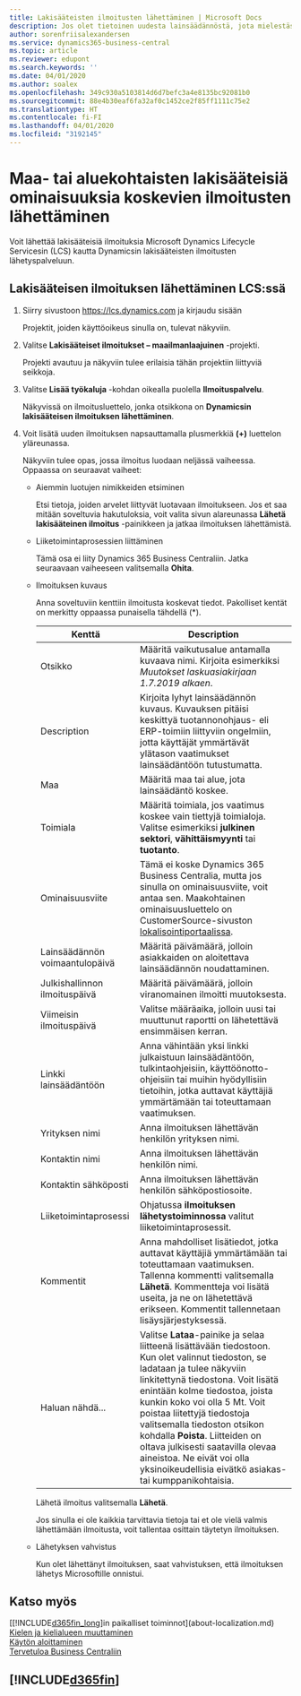 ```yaml
---
title: Lakisääteisten ilmoitusten lähettäminen | Microsoft Docs
description: Jos olet tietoinen uudesta lainsäädännöstä, jota mielestäsi on tuettava Business Centralissa, voit lähettää lakisääteisen ilmoituksen tuotetiimille tämän oppaan ohjeiden avulla.
author: sorenfriisalexandersen
ms.service: dynamics365-business-central
ms.topic: article
ms.reviewer: edupont
ms.search.keywords: ''
ms.date: 04/01/2020
ms.author: soalex
ms.openlocfilehash: 349c930a5103814d6d7befc3a4e8135bc92081b0
ms.sourcegitcommit: 88e4b30eaf6fa32af0c1452ce2f85ff1111c75e2
ms.translationtype: HT
ms.contentlocale: fi-FI
ms.lasthandoff: 04/01/2020
ms.locfileid: "3192145"
---
```

# <a name="submit-alerts-about-countryregion-specific-regulatory-features"></a>Maa- tai aluekohtaisten lakisääteisiä ominaisuuksia koskevien ilmoitusten lähettäminen

Voit lähettää lakisääteisiä ilmoituksia Microsoft Dynamics Lifecycle Servicesin (LCS) kautta Dynamicsin lakisääteisten ilmoitusten lähetyspalveluun.  

## <a name="to-submit-a-regulatory-alert-in-lcs"></a>Lakisääteisen ilmoituksen lähettäminen LCS:ssä

1. Siirry sivustoon https://lcs.dynamics.com ja kirjaudu sisään  

    Projektit, joiden käyttöoikeus sinulla on, tulevat näkyviin.

2. Valitse **Lakisääteiset ilmoitukset – maailmanlaajuinen** -projekti.

    Projekti avautuu ja näkyviin tulee erilaisia tähän projektiin liittyviä seikkoja.

3. Valitse **Lisää työkaluja** -kohdan oikealla puolella **Ilmoituspalvelu**.

    Näkyvissä on ilmoitusluettelo, jonka otsikkona on **Dynamicsin lakisääteisen ilmoituksen lähettäminen**.

4. Voit lisätä uuden ilmoituksen napsauttamalla plusmerkkiä **(+)** luettelon yläreunassa.

    Näkyviin tulee opas, jossa ilmoitus luodaan neljässä vaiheessa. Oppaassa on seuraavat vaiheet:
    - Aiemmin luotujen nimikkeiden etsiminen

        Etsi tietoja, joiden arvelet liittyvät luotavaan ilmoitukseen. Jos et saa mitään soveltuvia hakutuloksia, voit valita sivun alareunassa **Lähetä lakisääteinen ilmoitus** -painikkeen ja jatkaa ilmoituksen lähettämistä.
    - Liiketoimintaprosessien liittäminen

        Tämä osa ei liity Dynamics 365 Business Centraliin. Jatka seuraavaan vaiheeseen valitsemalla **Ohita**.
    - Ilmoituksen kuvaus

        Anna soveltuviin kenttiin ilmoitusta koskevat tiedot. Pakolliset kentät on merkitty oppaassa punaisella tähdellä (\*).

        |Kenttä        |Description                               |
        |-------------|------------------------------------------|
        |Otsikko  | Määritä vaikutusalue antamalla kuvaava nimi. Kirjoita esimerkiksi *Muutokset laskuasiakirjaan 1.7.2019 alkaen*. |
        |Description  | Kirjoita lyhyt lainsäädännön kuvaus. Kuvauksen pitäisi keskittyä tuotannonohjaus- eli ERP-toimiin liittyviin ongelmiin, jotta käyttäjät ymmärtävät ylätason vaatimukset lainsäädäntöön tutustumatta.|
        |Maa  | Määritä maa tai alue, jota lainsäädäntö koskee.|
        |Toimiala| Määritä toimiala, jos vaatimus koskee vain tiettyjä toimialoja. Valitse esimerkiksi **julkinen sektori**, **vähittäismyynti** tai **tuotanto**.|
        |Ominaisuusviite  | Tämä ei koske Dynamics 365 Business Centralia, mutta jos sinulla on ominaisuusviite, voit antaa sen. Maakohtainen ominaisuusluettelo on CustomerSource-sivuston [lokalisointiportaalissa](https://mbs.microsoft.com/customersource/global/ax/support/support-news/GFMLocalizationPortalMC). |
        |Lainsäädännön voimaantulopäivä  | Määritä päivämäärä, jolloin asiakkaiden on aloitettava lainsäädännön noudattaminen.|
        |Julkishallinnon ilmoituspäivä  | Määritä päivämäärä, jolloin viranomainen ilmoitti muutoksesta.|
        |Viimeisin ilmoituspäivä  | Valitse määräaika, jolloin uusi tai muuttunut raportti on lähetettävä ensimmäisen kerran.|
        |Linkki lainsäädäntöön  | Anna vähintään yksi linkki julkaistuun lainsäädäntöön, tulkintaohjeisiin, käyttöönotto-ohjeisiin tai muihin hyödyllisiin tietoihin, jotka auttavat käyttäjiä ymmärtämään tai toteuttamaan vaatimuksen.|
        |Yrityksen nimi  | Anna ilmoituksen lähettävän henkilön yrityksen nimi.|
        |Kontaktin nimi  | Anna ilmoituksen lähettävän henkilön nimi. |
        |Kontaktin sähköposti  | Anna ilmoituksen lähettävän henkilön sähköpostiosoite.|
        |Liiketoimintaprosessi  | Ohjatussa **ilmoituksen lähetystoiminnossa** valitut liiketoimintaprosessit.|
        |Kommentit  | Anna mahdolliset lisätiedot, jotka auttavat käyttäjiä ymmärtämään tai toteuttamaan vaatimuksen. Tallenna kommentti valitsemalla **Lähetä**. Kommentteja voi lisätä useita, ja ne on lähetettävä erikseen. Kommentit tallennetaan lisäysjärjestyksessä. |
        |Haluan nähdä...  | Valitse **Lataa**-painike ja selaa liitteenä lisättävään tiedostoon. Kun olet valinnut tiedoston, se ladataan ja tulee näkyviin linkitettynä tiedostona. Voit lisätä enintään kolme tiedostoa, joista kunkin koko voi olla 5 Mt. Voit poistaa liitettyjä tiedostoja valitsemalla tiedoston otsikon kohdalla **Poista**. Liitteiden on oltava julkisesti saatavilla olevaa aineistoa. Ne eivät voi olla yksinoikeudellisia eivätkö asiakas- tai kumppanikohtaisia.|

        Lähetä ilmoitus valitsemalla **Lähetä**.

        Jos sinulla ei ole kaikkia tarvittavia tietoja tai et ole vielä valmis lähettämään ilmoitusta, voit tallentaa osittain täytetyn ilmoituksen.

    - Lähetyksen vahvistus

      Kun olet lähettänyt ilmoituksen, saat vahvistuksen, että ilmoituksen lähetys Microsoftille onnistui.

## <a name="see-also"></a>Katso myös

[[!INCLUDE[d365fin_long](includes/d365fin_long_md.md)]in paikalliset toiminnot](about-localization.md)  
[Kielen ja kielialueen muuttaminen](about-locale-language.md)  
[Käytön aloittaminen](product-get-started.md)  
[Tervetuloa Business Centraliin](index.md)  

## [!INCLUDE[d365fin](includes/free_trial_md.md)]  
